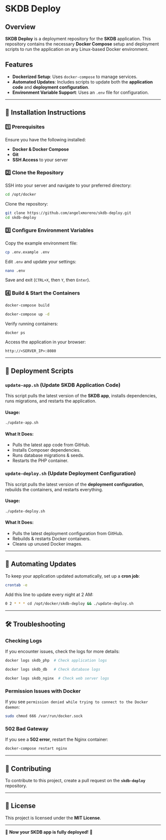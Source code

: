 # SKDB Deploy

## Overview
**SKDB Deploy** is a deployment repository for the **SKDB** application. This repository contains the necessary **Docker Compose** setup and deployment scripts to run the application on any Linux-based Docker environment.

## Features
- **Dockerized Setup**: Uses `docker-compose` to manage services.
- **Automated Updates**: Includes scripts to update both the **application code** and **deployment configuration**.
- **Environment Variable Support**: Uses an `.env` file for configuration.

---

## 🚀 Installation Instructions

### **1️⃣ Prerequisites**
Ensure you have the following installed:
- **Docker & Docker Compose**
- **Git**
- **SSH Access** to your server

### **2️⃣ Clone the Repository**
SSH into your server and navigate to your preferred directory:
```sh
cd /opt/docker
```
Clone the repository:
```sh
git clone https://github.com/angelxmoreno/skdb-deploy.git
cd skdb-deploy
```

### **3️⃣ Configure Environment Variables**
Copy the example environment file:
```sh
cp .env.example .env
```
Edit `.env` and update your settings:
```sh
nano .env
```
Save and exit (`CTRL+X`, then `Y`, then `Enter`).

### **4️⃣ Build & Start the Containers**
```sh
docker-compose build
```
```sh
docker-compose up -d
```
Verify running containers:
```sh
docker ps
```
Access the application in your browser:
```
http://<SERVER_IP>:8080
```

---

## 📜 Deployment Scripts

### **`update-app.sh` (Update SKDB Application Code)**
This script pulls the latest version of the **SKDB app**, installs dependencies, runs migrations, and restarts the application.

#### **Usage:**
```sh
./update-app.sh
```

#### **What It Does:**
- Pulls the latest app code from GitHub.
- Installs Composer dependencies.
- Runs database migrations & seeds.
- Restarts the PHP container.

### **`update-deploy.sh` (Update Deployment Configuration)**
This script pulls the latest version of the **deployment configuration**, rebuilds the containers, and restarts everything.

#### **Usage:**
```sh
./update-deploy.sh
```

#### **What It Does:**
- Pulls the latest deployment configuration from GitHub.
- Rebuilds & restarts Docker containers.
- Cleans up unused Docker images.

---

## 🔄 Automating Updates
To keep your application updated automatically, set up a **cron job**:
```sh
crontab -e
```
Add this line to update every night at 2 AM:
```sh
0 2 * * * cd /opt/docker/skdb-deploy && ./update-deploy.sh
```

---

## 🛠 Troubleshooting
### **Checking Logs**
If you encounter issues, check the logs for more details:
```sh
docker logs skdb_php  # Check application logs
```
```sh
docker logs skdb_db   # Check database logs
```
```sh
docker logs skdb_nginx  # Check web server logs
```

### **Permission Issues with Docker**
If you see `permission denied while trying to connect to the Docker daemon`:
```sh
sudo chmod 666 /var/run/docker.sock
```

### **502 Bad Gateway**
If you see a **502 error**, restart the Nginx container:
```sh
docker-compose restart nginx
```

---

## 🤝 Contributing
To contribute to this project, create a pull request on the **`skdb-deploy`** repository.

---

## 📄 License
This project is licensed under the **MIT License**.

---

🚀 **Now your SKDB app is fully deployed!** 🎉

